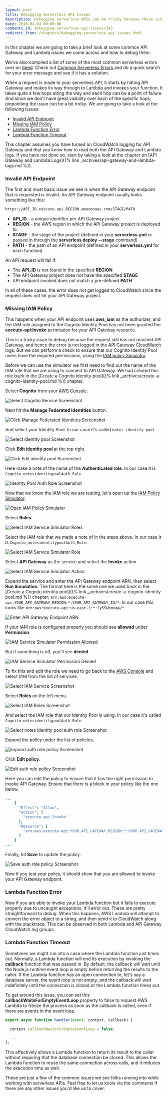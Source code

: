```yaml
---
layout: post
title: Debugging Serverless API Issues
description: Debugging serverless APIs can be tricky because there isn’t enough visibility on all the steps a request goes through. A very common issue is an invalid or missing IAM Role while using aws_iam as an authorizer for API Gateway and Lambda. To fix this use the Policy Simulator to ensure that your IAM Role has access to API Gateway.
date: 2018-04-04 00:00:00
comments_id: debugging-serverless-api-issues/143
redirect_from: /chapters/debugging-serverless-api-issues.html
---
```


In this chapter we are going to take a brief look at some common API Gateway and Lambda issues we come across and how to debug them.

We've also compiled a list of some of the most common serverless errors over on [Seed](https://seed.run). Check out [Common Serverless Errors](https://seed.run/docs/serverless-errors/) and do a quick search for your error message and see if it has a solution.

When a request is made to your serverless API, it starts by hitting API Gateway and makes its way through to Lambda and invokes your function. It takes quite a few hops along the way and each hop can be a point of failure. And since we don't have great visibility over each of the specific hops, pinpointing the issue can be a bit tricky. We are going to take a look at the following issues:

- [Invalid API Endpoint](#invalid-api-endpoint)
- [Missing IAM Policy](#missing-iam-policy)
- [Lambda Function Error](#lambda-function-error)
- [Lambda Function Timeout](#lambda-function-timeout)

This chapter assumes you have turned on CloudWatch logging for API Gateway and that you know how to read both the API Gateway and Lambda logs. If you have not done so, start by taking a look at the chapter on [API Gateway and Lambda Logs]({% link _archives/api-gateway-and-lambda-logs.md %}).

### Invalid API Endpoint

The first and most basic issue we see is when the API Gateway endpoint that is requested is invalid. An API Gateway endpoint usually looks something like this:

```txt
https://API_ID.execute-api.REGION.amazonaws.com/STAGE/PATH
```

- **API_ID** - a unique identifier per API Gateway project
- **REGION** - the AWS region in which the API Gateway project is deployed to
- **STAGE** - the stage of the project (defined in your **serverless.yml** or passed in through the **serverless deploy --stage** command)
- **PATH** - the path of an API endpoint (defined in your **serverless.yml** for each function)

An API request will fail if:

- The **API_ID** is not found in the specified **REGION**
- The API Gateway project does not have the specified **STAGE**
- API endpoint invoked does not match a pre-defined **PATH**

In all of these cases, the error does not get logged to CloudWatch since the request does not hit your API Gateway project.

### Missing IAM Policy

This happens when your API endpoint uses **aws_iam** as the authorizer, and the IAM role
assigned to the Cognito Identity Pool has not been granted the **execute-api:Invoke** permission for your API Gateway resource.

This is a tricky issue to debug because the request still has not reached API Gateway, and hence the error is not logged in the API Gateway CloudWatch logs. But we can perform a check to ensure that our Cognito Identity Pool users have the required permissions, using the [IAM policy Simulator](https://policysim.aws.amazon.com).

Before we can use the simulator we first need to find out the name of the IAM role that we are using to connect to API Gateway. We had created this role back in the [Create a Cognito identity pool]({% link _archives/create-a-cognito-identity-pool.md %}) chapter.

Select **Cognito** from your [AWS Console](https://console.aws.amazon.com).

![Select Cogntio Service Screenshot](/assets/debugging/select-cognito-screenshot.png)

Next hit the **Manage Federated Identities** button.

![Click Manage Federated Identities Screenshot](/assets/debugging/click-manage-federated-identities-screenshot.png)

And select your Identity Pool. In our case it's called `notes identity pool`.

![Select identity pool Screenshot](/assets/debugging/select-identity-pool-screenshot.png)

Click **Edit identity pool** at the top right.

![Click Edit identity pool Screenshot](/assets/debugging/click-edit-identity-pool-screenshot.png)

Here make a note of the name of the **Authenticated role**. In our case it is `Cognito_notesidentitypoolAuth_Role`.

![Identity Pool Auth Role Screenshot](/assets/debugging/identity-pool-auth-role-screenshot.png)

Now that we know the IAM role we are testing, let's open up the [IAM Policy Simulator](https://policysim.aws.amazon.com).

![Open IAM Policy Simulator](/assets/debugging/open-iam-policy-simulator.png)

Select **Roles**.

![Select IAM Service Simulator Roles](/assets/debugging/select-iam-policy-simulator-roles.png)

Select the IAM role that we made a note of in the steps above. In our case it is `Cognito_notesidentitypoolAuth_Role`.

![Select IAM Service Simulator Role](/assets/debugging/select-iam-policy-simulator-role.png)

Select **API Gateway** as the service and select the **Invoke** action.

![Select IAM Service Simulator Action](/assets/debugging/select-iam-policy-simulator-action.png)

Expand the service and enter the API Gateway endpoint ARN, then select **Run Simulation**. The format here is the same one we used back in the [Create a Cognito identity pool]({% link _archives/create-a-cognito-identity-pool.md %}) chapter; `arn:aws:execute-api:YOUR_API_GATEWAY_REGION:*:YOUR_API_GATEWAY_ID/*`. In our case this looks like `arn:aws:execute-api:us-east-1:*:ly55wbovq4/*`.

![Enter API Gateway Endpoint ARN](/assets/debugging/enter-api-gateway-endpoint-arn.png)

If your IAM role is configured properly you should see **allowed** under **Permission**.

![IAM Service Simulator Permission Allowed](/assets/debugging/iam-policy-simulator-permission-allowed.png)

But if something is off, you'll see **denied**.

![IAM Service Simulator Permission Denied](/assets/debugging/iam-policy-simulator-permission-denied.png)

To fix this and edit the role we need to go back to the [AWS Console](https://console.aws.amazon.com) and select IAM from the list of services.

![Select IAM Service Screenshot](/assets/debugging/select-iam-service.png)

Select **Roles** on the left menu.

![Select IAM Roles Screenshot](/assets/debugging/select-iam-roles.png)

And select the IAM role that our Identity Pool is using. In our case it's called `Cognito_notesidentitypoolAuth_Role`.

![Select notes identity pool auth role Screenshot](/assets/debugging/select-notes-identity-pool-auth-role.png)

Expand the policy under the list of policies.

![Expand auth role policy Screenshot](/assets/debugging/expand-auth-role-policy.png)

Click **Edit policy**.

![Edit auth role policy Screenshot](/assets/debugging/edit-auth-role-policy.png)

Here you can edit the policy to ensure that it has the right permission to invoke API Gateway. Ensure that there is a block in your policy like the one below.

```coffee
...
    {
      "Effect": "Allow",
      "Action": [
        "execute-api:Invoke"
      ],
      "Resource": [
        "arn:aws:execute-api:YOUR_API_GATEWAY_REGION:*:YOUR_API_GATEWAY_ID/*"
      ]
    }
...
```

Finally, hit **Save** to update the policy.

![Save auth role policy Screenshot](/assets/debugging/save-auth-role-policy.png)

Now if you test your policy, it should show that you are allowed to invoke your API Gateway endpoint.

### Lambda Function Error

Now if you are able to invoke your Lambda function but it fails to execute properly due to uncaught exceptions, it'll error out. These are pretty straightforward to debug. When this happens, AWS Lambda will attempt to convert the error object to a string, and then send it to CloudWatch along with the stacktrace. This can be observed in both Lambda and API Gateway CloudWatch log groups.

### Lambda Function Timeout

Sometimes we might run into a case where the Lambda function just times out. Normally, a Lambda function will end its execution by invoking the **callback** function that was passed in. By default, the callback will wait until the Node.js runtime event loop is empty before returning the results to the caller. If the Lambda function has an open connection to, let's say a database server, the event loop is not empty, and the callback will wait indefinitely until the connection is closed or the Lambda function times out.

To get around this issue, you can set this **callbackWaitsForEmptyEventLoop** property to false to request AWS Lambda to freeze the process as soon as the callback is called, even if there are events in the event loop.

```js
export async function handler(event, context, callback) {

  context.callbackWaitsForEmptyEventLoop = false;

  ...
};
```

This effectively allows a Lambda function to return its result to the caller without requiring that the database connection be closed. This allows the Lambda function to reuse the same connection across calls, and it reduces the execution time as well.

These are just a few of the common issues we see folks running into while working with serverless APIs. Feel free to let us know via the comments if there are any other issues you'd like us to cover.
